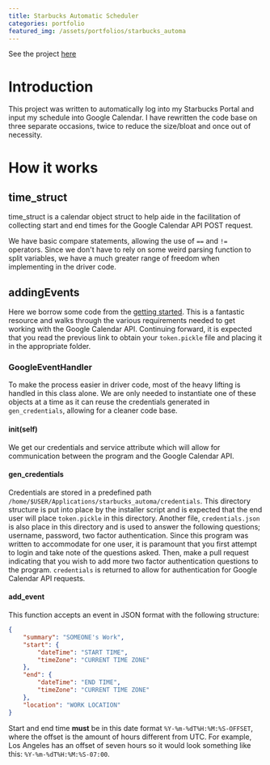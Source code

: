 ```yaml
---
title: Starbucks Automatic Scheduler
categories: portfolio
featured_img: /assets/portfolios/starbucks_automa
---
```


See the project [here](https://google.com/)

# Introduction

This project was written to automatically log into my Starbucks Portal and input my schedule into Google Calendar. I have rewritten the code base on three separate occasions, twice to reduce the size/bloat and once out of necessity.

# How it works

## time_struct

time_struct is a calendar object struct to help aide in the facilitation of collecting start and end times for the Google Calendar API POST request.

We have basic compare statements, allowing the use of `==` and `!=` operators. 
Since we don't have to rely on some weird parsing function to split variables, we have a much greater range of freedom when implementing in the driver code.

## addingEvents

Here we borrow some code from the [getting started](https://developers.google.com/calendar/quickstart/python). This is a fantastic resource and walks through the various requirements needed to get working with the Google Calendar API. Continuing forward, it is expected that you read the previous link to obtain your `token.pickle` file and placing it in the appropriate folder.

### GoogleEventHandler

To make the process easier in driver code, most of the heavy lifting is handled in this class alone. 
We are only needed to instantiate one of these objects at a time as it can reuse the credentials generated in `gen_credentials`, allowing for a cleaner code base.


#### __init__(self)

We get our credentials and service attribute which will allow for communication between the program and the Google Calendar API.

#### gen_credentials

Credentials are stored in a predefined path `/home/$USER/Applications/starbucks_automa/credentials`.
This directory structure is put into place by the installer script and is expected that the end user will place `token.pickle` in this directory. 
Another file, `credentials.json` is also place in this directory and is used to answer the following questions; username, password, two factor authentication. 
Since this program was written to accommodate for one user, it is paramount that you first attempt to login and take note of the questions asked. 
Then, make a pull request indicating that you wish to add more two factor authentication questions to the program.
`credentials` is returned to allow for authentication for Google Calendar API requests.

#### add_event

This function accepts an event in JSON format with the following structure:

```json
{
    "summary": "SOMEONE's Work",
    "start": {
        "dateTime": "START TIME",
        "timeZone": "CURRENT TIME ZONE"
    },
    "end": {
        "dateTime": "END TIME",
        "timeZone": "CURRENT TIME ZONE"
    },
    "location": "WORK LOCATION"
}
```
Start and end time **must** be in this date format `%Y-%m-%dT%H:%M:%S-OFFSET`, where the offset is the amount of hours different from UTC. 
For example, Los Angeles has an offset of seven hours so it would look something like this: `%Y-%m-%dT%H:%M:%S-07:00`.

